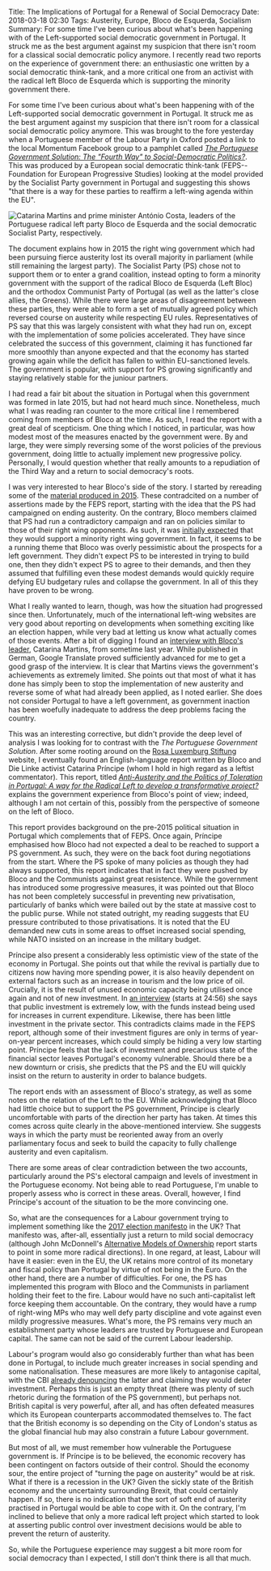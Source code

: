 Title: The Implications of Portugal for a Renewal of Social Democracy
Date: 2018-03-18 02:30
Tags: Austerity, Europe, Bloco de Esquerda, Socialism
Summary: For some time I've been curious about what's been happening with of the Left-supported social democratic government in Portugal. It struck me as the best argument against my suspicion that there isn't room for a classical social democratic policy anymore. I recently read two reports on the experience of government there: an enthusiastic one written by a social democratic think-tank, and a more critical one from an activist with the radical left Bloco de Esquerda which is supporting the minority government there.

For some time I've been curious about what's been happening with of
the Left-supported social democratic government in Portugal. It struck
me as the best argument against my suspicion that there isn't room for
a classical social democratic policy anymore. This was brought to the
fore yesterday when a Portuguese member of the Labour Party in Oxford
posted a link to the local Momentum Facebook group to a pamphlet
called
[_The Portuguese Government Solution: The "Fourth Way" to Social-Democratic Politics?_](http://www.feps-europe.eu/assets/8fe67afb-3ddd-4ccf-b35e-baa2ece549df/book-portugal-dec2017-web-pppdf.pdf). This
was produced by a European social democratic think-tank
(FEPS--Foundation for European Progressive Studies) looking at the
model provided by the Socialist Party government in Portugal and
suggesting this shows "that there is a way for these parties to
reaffirm a left-wing agenda within the EU".

![Catarina Martins and prime minister António Costa, leaders of the Portuguese radical left party Bloco de Esquerda and the social democratic Socialist Party, respectively.]({filename}/images/Catarina-Martins-e-António-Costa.jpg)

The document explains how in 2015 the right wing government which had
been pursuing fierce austerity lost its overall majority in parliament
(while still remaining the largest party). The Socialist Party (PS)
chose not to support them or to enter a grand coalition, instead
opting to form a minority government with the support of the radical
Bloco de Esquerda (Left Bloc) and the orthodox Communist Party of
Portugal (as well as the latter's close allies, the Greens). While
there were large areas of disagreement between these parties, they
were able to form a set of mutually agreed policy which reversed
course on austerity while respecting EU rules. Representatives of PS
say that this was largely consistent with what they had run on, except
with the implementation of some policies accelerated. They have since
celebrated the success of this government, claiming it has functioned
far more smoothly than anyone expected and that the economy has
started growing again while the deficit has fallen to within
EU-sanctioned levels. The government is popular, with support for PS
growing significantly and staying relatively stable for the juniour
partners.

I had read a fair bit about the situation in Portugal when this
government was formed in late 2015, but had not heard much
since. Nonetheless, much what I was reading ran counter to the more
critical line I remembered coming from members of Bloco
at the time. As
such, I read the report with a great deal of scepticism. One thing
which I noticed, in particular, was how modest most of the measures
enacted by the government were. By and large, they were simply
reversing some of the worst policies of the previous government, doing
little to actually implement new progressive policy. Personally, I
would question whether that really amounts to a repudiation of the
Third Way and a return to social democracy's roots.

I was very interested to hear Bloco's side of the story. I started by
rereading some of the
[material produced in 2015]((https://jacobinmag.com/2015/11/bloco-esquerda-portugal-silva-ps-pcp-be-austerity-merkel-troika)). These
contradcited on a number of assertions made by the FEPS report,
starting with the idea that the PS had campaigned on ending
austerity. On the contrary, Bloco members claimed that PS had run a
contradictory campaign and ran on policies similar to those of their
right wing opponents. As such, it was
[initially expected](https://www.jacobinmag.com/2015/10/left-bloc-portugal-austerity-social-democracy)
that they would support a minority right wing government. In fact, it
seems to be a running theme that Bloco was overly pessimistic about
the prospects for a left government. They didn't expect PS to be
interested in trying to build one, then they didn't expect PS to agree
to their demands, and then they assumed that fulfilling even these
modest demands would quickly require defying EU budgetary rules and
collapse the government. In all of this they have proven to be wrong.

What I really wanted to learn, though, was how the situation had
progressed since then. Unfortunately, much of the international
left-wing websites are very good about reporting on developments when
something exciting like an election happen, while very bad at letting
us know what actually comes of those events. After a bit of digging I
found an
[interview with Bloco's leader](https://www.freitag.de/autoren/der-freitag/die-austeritaet-ist-eine-grosse-luege),
Catarina Martins, from sometime last year. While published in German,
Google Translate proved sufficiently advanced for me to get a good grasp
of the interview. It is clear that Martins views the government's
achievements as extremely limited. She points out that most of what it
has done has simply been to stop the implementation of new austerity
and reverse some of what had already been applied, as I noted
earlier. She does not consider Portugal to have a left government, as
government inaction has been woefully inadequate to address the deep
problems facing the country.

This was an interesting corrective, but didn't provide the deep level
of analysis I was looking for to contrast with the _The Portuguese
Government Solution_. After some rooting around on the
[Rosa Luxemburg Stiftung](https://www.rosalux.de/en/) website, I
eventually found an English-language report written by Bloco and Die
Linke activist Catarina Príncipe (whom I hold in high regard as a
leftist commentator). This report, titled
[_Anti-Austerity and the Politics of Toleration in Portugal: A way for the Radical Left to develop a transformative project?_](https://www.rosalux.de/fileadmin/rls_uploads/pdfs/sonst_publikationen/Politics_of_Toleration_Portugal.pdf)
explains the government experience from Bloco's point of view; indeed,
although I am not certain of this, possibly from the perspective of
someone on the left of Bloco.

This report provides background on the pre-2015 political situation in
Portugal which complements that of FEPS. Once again, Príncipe
emphasised how Bloco had not expected a deal to be reached to support
a PS government. As such, they were on the back foot during
negotiations from the start. Where the PS spoke of many policies as
though they had always supported, this report indicates that in fact
they were pushed by Bloco and the Communists against great
resistence. While the government has introduced some progressive
measures, it was pointed out that Bloco has not been completely
successful in preventing new privatisation, particularly of banks
which were bailed out by the state at massive cost to the public
purse. While not stated outright, my reading suggests that EU pressure
contributed to those privatisations. It is noted that the EU demanded
new cuts in some areas to offset increased social spending, while NATO
insisted on an increase in the military budget.

Príncipe also present a considerably less optimistic view of the state
of the economy in Portugal. She points out that while the revival is
partially due to citizens now having more spending power, it is also
heavily dependent on external factors such as an increase in tourism
and the low price of oil. Crucially, it is the result of unused
economic capacity being utilised once again and not of new
investment. In
[an interview](https://soundcloud.com/chapo-trap-house/episode-132-blocos-modern-life-81217)
(starts at 24:56)
she says that public investment is extremely low, with the funds
instead being used for increases in current expenditure. Likewise,
there has been little investment in the private sector. This
contradicts claims made in the FEPS report, although some of their
investment figures are only in terms of year-on-year percent
increases, which could simply be hiding a very low starting
point. Príncipe feels that the lack of investment and precarious state
of the financial sector leaves Portugal's economy vulnerable. Should
there be a new downturn or crisis, she predicts that the PS and the EU
will quickly insist on the return to austerity in order to balance
budgets.

The report ends with an assessment of Bloco's strategy, as well as
some notes on the relation of the Left to the EU. While acknowledging
that Bloco had little choice but to support the PS government,
Príncipe is clearly uncomfortable with parts of the direction her
party has taken. At times this comes across quite clearly in the
above-mentioned interview. She suggests ways in which the party must
be reoriented away from an overly parliamentary focus and seek to
build the capacity to fully challenge austerity and even capitalism.

There are some areas of clear contradiction between the two accounts,
particularly around the PS's electoral campaign and levels of
investment in the Portuguese economy. Not being able to read
Portuguese, I'm unable to properly assess who is correct in these
areas. Overall, however, I find Príncipe's account of the situation to
be the more convincing one.

So, what are the consequences for a Labour government trying to
implement something like the
[2017 election manifesto](https://labour.org.uk/manifesto/) in the UK?
That manifesto was, after-all, essentially just a return to mild
social democracy (although John McDonnell's
[Alternative Models of Ownership](https://labour.org.uk/wp-content/uploads/2017/10/Alternative-Models-of-Ownership.pdf)
report starts to point in some more radical directions). In one
regard, at least, Labour will have it easier: even in the EU, the UK
retains more control of its monetary and fiscal policy than Portugal
by virtue of not being in the Euro. On the other hand, there are a
number of difficulties. For one, the PS has implemented this program
with Bloco and the Communists in parliament holding their feet to the
fire. Labour would have no such anti-capitalist left force keeping
them accountable. On the contrary, they would have a rump of
right-wing MPs who may well defy party discipline and vote against
even mildly progressive measures. What's more, the PS remains very
much an establishment party whose leaders are trusted by Portuguese
and European capital. The same can not be said of the current Labour
leadership.

Labour's program would also go considerably further than what has been
done in Portugal, to include much greater increases in social spending
and some nationalisation. These measures are more likely to antagonise
capital, with the CBI
[already denouncing](http://www.independent.co.uk/news/business/news/labour-nationalisation-hard-brexit-cbi-president-paul-dreschler-a8252136.html)
the latter and claiming they would deter investment. Perhaps this is
just an empty threat (there was plenty of such rhetoric during the
formation of the PS government), but perhaps not. British capital is
very powerful, after all, and has often defeated measures which its
European counterparts accommodated themselves to. The fact that the
British economy is so depending on the City of London's status as the
global financial hub may also constrain a future Labour government.

But most of all, we must remember how vulnerable the Portuguese
government is. If Príncipe is to be believed, the economic recovery
has been contingent on factors outside of their control. Should the
economy sour, the entire project of "turning the page on
austerity" would be at risk. What if there is a recession in the UK?
Given the sickly state of the British economy and the uncertainty
surrounding Brexit, that could certainly happen. If so, there is no
indication that the sort of soft end of austerity practised in
Portugal would be able to cope with it. On the contrary, I'm inclined
to believe that only a more radical left project which started to look
at asserting public control over investment decisions would be able to
prevent the return of austerity.

So, while the Portuguese experience may suggest a bit more room for
social democracy than I expected, I still don't think there is all
that much.
